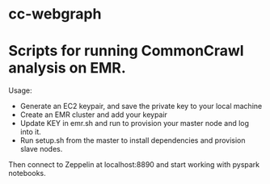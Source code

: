 # cc-webgraph
# Scripts for running CommonCrawl analysis on EMR.

Usage:

- Generate an EC2 keypair, and save the private key to your local machine
- Create an EMR cluster and add your keypair
- Update KEY in emr.sh and run to provision your master node and log into it.
- Run setup.sh from the master to install dependencies and provision slave nodes.

Then connect to Zeppelin at localhost:8890 and start working with pyspark notebooks.
